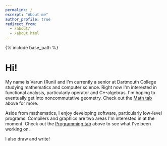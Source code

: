 ```yaml
---
permalink: /
excerpt: "About me"
author_profile: true
redirect_from: 
  - /about/
  - /about.html
---
```


{% include base_path %}

Hi!
===

My name is Varun (Runi) and I'm currently a senior at Dartmouth College studying mathematics and computer science. Right now I'm interested in functional analysis, particularly operator and C*-algebras. I'm hoping to eventually get into noncommutative geometry. Check out the [Math tab](/math) above for more.

Aside from mathematics, I enjoy developing software, particularly low-level programs. Compilers and graphics are two areas I'm interested in at the moment. Check out the [Programming tab](/programming) above to see what I've been working on.

I also draw and write!
